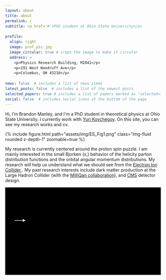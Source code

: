 ```yaml
---
layout: about
title: about
permalink: /
subtitle: <a href='#'>PhD student at Ohio State University</a>

profile:
  align: right
  image: prof_pic.jpg
  image_circular: true # crops the image to make it circular
  address: >
    <p>Physics Research Building, M2041</p>
    <p>191 West Woodruff Ave</p>
    <p>Columbus, OH 43210</p>

news: false  # includes a list of news items
latest_posts: false  # includes a list of the newest posts
selected_papers: true # includes a list of papers marked as "selected={true}"
social: false  # includes social icons at the bottom of the page
---
```


Hi, I’m Brandon Manley, and I'm a PhD student in theoretical physics at Ohio State University. I currently work with 
<a href='https://physics.osu.edu/people/kovchegov.1'> Yuri Kovchegov</a>. On this site, you can see my research works and cv.

<div class="row mt-3">
  <div class="col-sm mt-3 mt-md-0">
      {% include figure.html path="assets/img/ES_Fig1.png" class="img-fluid rounded z-depth-1" zoomable=true %}
  </div>
</div>

My research is currently centered around the proton spin puzzle. I am mainly interested in the small Bjorken \(x\,\) behavior of the helicity parton distribution functions and the orbital angular momentum distributions. My research will help us understand what we should see from the <a href='https://www.bnl.gov/eic/'> Electron Ion Collider </a>. My past research interests include dark matter production at the Large Hadron Collider (with the 
<a href='https://u.osu.edu/milliqan/'> MilliQan collaboration</a>), and <a href='https://home.cern/science/experiments/cms'> CMS</a> detector design.

<div class="row mt-3">
  <div class="col-sm mt-3 mt-md-0">
      <img src="assets/img/eikonal_quark.gif" class="img-fluid rounded z-depth-1" alt="Research Animation" />
  </div>
</div>